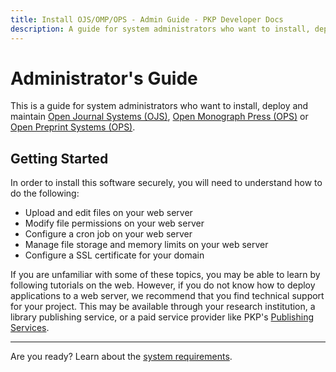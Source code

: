 ```yaml
---
title: Install OJS/OMP/OPS - Admin Guide - PKP Developer Docs
description: A guide for system administrators who want to install, deploy and maintain Open Journal Systems (OJS), Open Monograph Press (OPS) or Open Preprint Systems (OPS).
---
```


# Administrator's Guide

This is a guide for system administrators who want to install, deploy and maintain [Open Journal Systems (OJS)](https://pkp.sfu.ca/software/ojs), [Open Monograph Press (OPS)](https://pkp.sfu.ca/software/omp) or [Open Preprint Systems (OPS)](https://pkp.sfu.ca/software/ops).

## Getting Started

In order to install this software securely, you will need to understand how to do the following:

- Upload and edit files on your web server
- Modify file permissions on your web server
- Configure a cron job on your web server
- Manage file storage and memory limits on your web server
- Configure a SSL certificate for your domain

If you are unfamiliar with some of these topics, you may be able to learn by following tutorials on the web. However, if you do not know how to deploy applications to a web server, we recommend that you find technical support for your project. This may be available through your research institution, a library publishing service, or a paid service provider like PKP's [Publishing Services](https://pkp.sfu.ca/hosting).

---

Are you ready? Learn about the [system requirements](./requirements).